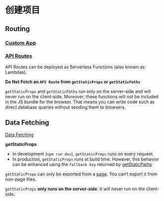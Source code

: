 # 创建项目

## Routing

### [Custom App](https://nextjs.org/docs/pages/building-your-application/routing/custom-app)

### [API Routes](https://nextjs.org/docs/pages/building-your-application/routing/api-routes)

API Routes can be deployed as Serverless Functions (also known as Lambdas).

**Do Not Fetch an `API Route` from `getStaticProps` or `getStaticPaths`**

`getStaticProps` and `getStaticPaths` run only on the server-side and will never run on the client-side. 
Moreover, these functions will not be included in the JS bundle for the browser. 
That means you can write code such as direct database queries without sending them to browsers.

## Data Fetching
[Data Fetching](https://nextjs.org/docs/pages/building-your-application/data-fetching)

**getStaticProps**

- In development (`npm run dev`), `getStaticProps` runs on every request.
- In production, `getStaticProps` runs at build time. 
However, this behavior can be enhanced using the `fallback key` returned by [getStaticPaths](https://nextjs.org/docs/basic-features/data-fetching#getstaticpaths-static-generation)

`getStaticProps` can only be exported from a [page](https://nextjs.org/docs/pages/building-your-application/routing/pages-and-layouts). You can’t export it from non-page files.

`getStaticProps` **only runs on the server-side**. It will never run on the client-side.

